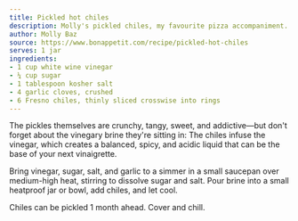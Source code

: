 ```yaml
---
title: Pickled hot chiles
description: Molly's pickled chiles, my favourite pizza accompaniment.
author: Molly Baz
source: https://www.bonappetit.com/recipe/pickled-hot-chiles
serves: 1 jar
ingredients:
- 1 cup white wine vinegar
- ¼ cup sugar
- 1 tablespoon kosher salt
- 4 garlic cloves, crushed
- 6 Fresno chiles, thinly sliced crosswise into rings
---
```


The pickles themselves are crunchy, tangy, sweet, and addictive—but don't forget about the vinegary brine they're sitting in: The chiles infuse the vinegar, which creates a balanced, spicy, and acidic liquid that can be the base of your next vinaigrette.

Bring vinegar, sugar, salt, and garlic to a simmer in a small saucepan over medium-high heat, stirring to dissolve sugar and salt. Pour brine into a small heatproof jar or bowl, add chiles, and let cool.

Chiles can be pickled 1 month ahead. Cover and chill.
